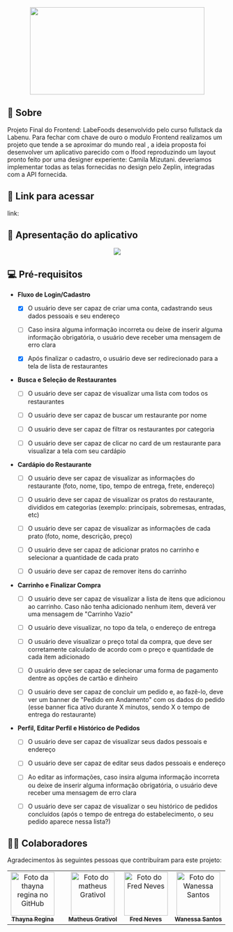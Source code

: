 <div align="center"><img src= "https://user-images.githubusercontent.com/89141117/156668269-4c6841e1-17c5-4f14-8f1d-ee5ee45cb54e.png" width="400" height="200"> </div>
  
  
## 📄 Sobre
Projeto Final do Frontend: LabeFoods desenvolvido pelo curso fullstack da Labenu. Para fechar com chave de ouro o modulo Frontend realizamos um projeto que tende a se aproximar do mundo real , a ideia proposta foi desenvolver um aplicativo parecido com o Ifood reproduzindo um layout pronto feito por uma designer experiente: Camila Mizutani. deveriamos  implementar todas as telas fornecidas no design pelo Zeplin, integradas com a API fornecida.
  
## 🔗 Link para acessar
  
link:
  
## 📲  Apresentação do aplicativo
  
<div align="center"><img src= "https://user-images.githubusercontent.com/79390113/158054929-c47bfb4e-a6d6-41e3-993b-4148d656e3a2.gif"> </div>




## 💻 Pré-requisitos

- **Fluxo de Login/Cadastro**
    - [x]  O usuário deve ser capaz de criar uma conta, cadastrando seus dados pessoais e seu endereço
    - [ ]  Caso insira alguma informação incorreta ou deixe de inserir alguma informação obrigatória, o usuário deve receber uma mensagem de erro clara
    - [x]  Após finalizar o cadastro, o usuário deve ser redirecionado para a tela de lista de restaurantes
    
    

    
- **Busca e Seleção de Restaurantes**
    - [ ]  O usuário deve ser capaz de visualizar uma lista com todos os restaurantes
    - [ ]  O usuário deve ser capaz de buscar um restaurante por nome
    - [ ]  O usuário deve ser capaz de filtrar os restaurantes por categoria
    - [ ]  O usuário deve ser capaz de clicar no card de um restaurante para visualizar a tela com seu cardápio
    
   
    
- **Cardápio do Restaurante**
    - [ ]  O usuário deve ser capaz de visualizar as informações do restaurante (foto, nome, tipo, tempo de entrega, frete, endereço)
    - [ ]  O usuário deve ser capaz de visualizar os pratos do restaurante, divididos em categorias (exemplo: principais, sobremesas, entradas, etc)
    - [ ]  O usuário deve ser capaz de visualizar as informações de cada prato (foto, nome, descrição, preço)
    - [ ]  O usuário deve ser capaz de adicionar pratos no carrinho e selecionar a quantidade de cada prato
    - [ ]  O usuário deve ser capaz de remover itens do carrinho
    

    
- **Carrinho e Finalizar Compra**
    - [ ]  O usuário deve ser capaz de visualizar a lista de itens que adicionou ao carrinho. Caso não tenha adicionado nenhum item, deverá ver uma mensagem de "Carrinho Vazio"
    - [ ]  O usuário deve visualizar, no topo da tela, o endereço de entrega
    - [ ]  O usuário deve visualizar o preço total da compra, que deve ser corretamente calculado de acordo com o preço e quantidade de cada item adicionado
    - [ ]  O usuário deve ser capaz de selecionar uma forma de pagamento dentre as opções de cartão e dinheiro
    - [ ]  O usuário deve ser capaz de concluir um pedido e, ao fazê-lo, deve ver um banner de "Pedido em Andamento" com os dados do pedido (esse banner fica ativo durante X minutos, sendo X o tempo de entrega do restaurante)
    

    
- **Perfil, Editar Perfil e Histórico de Pedidos**
    - [ ]  O usuário deve ser capaz de visualizar seus dados pessoais e endereço
    - [ ]  O usuário deve ser capaz de editar seus dados pessoais e endereço
    - [ ]  Ao editar as informações, caso insira alguma informação incorreta ou deixe de inserir alguma informação obrigatória, o usuário deve receber uma mensagem de erro clara
    - [ ]  O usuário deve ser capaz de visualizar o seu histórico de pedidos concluídos (após o tempo de entrega do estabelecimento, o seu pedido aparece nessa lista?)
    


## 👩‍💻 Colaboradores

Agradecimentos às seguintes pessoas que contribuíram para este projeto:

<table>
  <tr>
    <td align="center">
      <a href="https://github.com/thaynareginam">
        <img src="https://avatars.githubusercontent.com/u/79390113?s…00&u=b065c64098c5b02a518c275d6d7449b1c2973559&v=4/u/31936044" width="100px;" alt="Foto da thayna regina no GitHub"/><br>
        <sub>
          <b>Thayna Regina</b>
        </sub>
      </a>
    </td>
    <td align="center">
     </a>
    </td>
    <td align="center">
      <a href="https://github.com/Matheusgrativol">
        <img src="https://avatars.githubusercontent.com/u/80927630?v=4" width="100px;" alt="Foto do matheus Grativol"/><br>
        <sub>
          <b>Matheus Grativol</b>
        </sub>
      </a>
    </td>
    <td align="center">
      <a href="https://github.com/FredNeves95">
        <img src="https://avatars.githubusercontent.com/u/88235577?v=4" width="100px;" alt="Foto do Fred Neves"/><br>
        <sub>
          <b>Fred Neves</b>
        </sub>
      </a>
    </td>
  <td align="center">
      <a href="https://github.com/wannsantos">
        <img src="https://avatars.githubusercontent.com/u/89370734?v=4" width="100px;" alt="Foto do Wanessa Santos"/><br>
        <sub>
          <b>Wanessa Santos</b>
        </sub>
      </a>
    </td>
  </tr>
</table>



